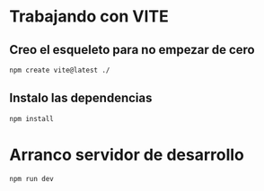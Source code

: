 # Trabajando con VITE

## Creo el esqueleto para no empezar de cero
```sh
npm create vite@latest ./
```
## Instalo las dependencias

```sh
npm install
```
# Arranco servidor de desarrollo

```sh
npm run dev
```
